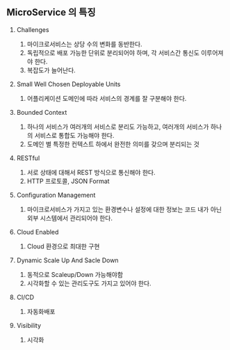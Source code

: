 ## MicroService 의 특징

1. Challenges
    1. 마이크로서비스는 상당 수의 변화를 동반한다.
    2. 독립적으로 배포 가능한 단위로 분리되어야 하며, 각 서비스간 통신도 이루어져야 한다.
    3. 복잡도가 늘어난다.


2. Small Well Chosen Deployable Units
    1. 어플리케이션 도메인에 따라 서비스의 경계를 잘  구분해야 한다.


3. Bounded Context
    1. 하나의 서비스가 여러개의 서비스로 분리도 가능하고, 여러개의 서비스가 하나의 서비스로 통합도 가능해야 한다.
    2. 도메인 별 특정한 컨텍스트 하에서 완전한 의미를 갖으며 분리되는 것


4. RESTful
    1. 서로 상태에 대해서 REST 방식으로 통신해야 한다.
    2. HTTP 프로토콜, JSON Format


5. Configuration Management
    1. 마이크로서비스가 가지고 있는 환경변수나 설정에 대한 정보는 코드 내가 아닌 외부 시스템에서 관리되어야 한다.


6. Cloud Enabled
    1. Cloud 환경으로 최대한 구현


7. Dynamic Scale Up And Sacle Down
    1. 동적으로 Scaleup/Down 가능해야함
    2. 시각화할 수 있는 관리도구도 가지고 있어야 한다.


8. CI/CD
    1. 자동화배포


9. Visibility
    1. 시각화


